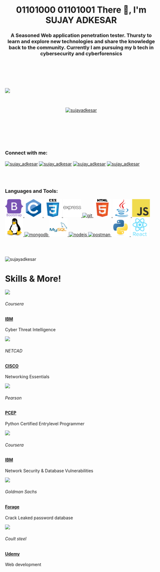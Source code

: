 <h1 align="center">01101000 01101001 There 👋, I'm SUJAY ADKESAR</h1>
<h3 align="center">A Seasoned Web application penetration tester. Thursty to learn and explore new technologies and share the knowledge back to the community. Currently I am pursuing my b tech in cybersecurity and cyberforensics</h3>
<br/> <br/> <br/> <br/> <br/>

<img align="center" src="https://www.cepro.com/wp-content/uploads/2021/12/cybersecurity-image-1000x500-1.jpeg">
<br/> <br/> <br/> 





<p align="center"> <a href="https://github.com/ryo-ma/github-profile-trophy"><img src="https://github-profile-trophy.vercel.app/?username=sujayadkesar" alt="sujayadkesar" /></a> </p>

<br/> <br/> <br/> <br/> <br/>

<h3 align="left">Connect with me:</h3>
<p align="left">
<a href="https://linkedin.com/in/sujay_adkesar" target="blank"><img align="center" src="https://raw.githubusercontent.com/rahuldkjain/github-profile-readme-generator/master/src/images/icons/Social/linked-in-alt.svg" alt="sujay_adkesar" height="30" width="40" /></a>
<a href="https://linkedin.com/in/sujay_adkesar" target="blank"><img align="center" src="https://user-images.githubusercontent.com/95465072/199298950-3882322d-7527-47d0-ac6b-b81a0ed1a1aa.png" alt="sujay_adkesar" height="45" width="50" /></a>
<a href="https://wa.me/918762406259?text=01101000%2001101001%20%20%F0%9F%91%8B,%20I'm%20SUJAY%20ADKESAR%0AI%20got%20your%20number%20from%20your%20site.Can%20we%20have%20%20a%20small%20conversation%20now!" target="blank"><img align="center" src="https://raw.githubusercontent.com/rahuldkjain/github-profile-readme-generator/master/src/images/icons/Social/instagram.svg" alt="sujay_adkesar" height="30" width="40" /></a>
 <a href="https://twitter.com/SUJAY_ADKESAR" target="blank"><img align="center" src="https://raw.githubusercontent.com/rahuldkjain/github-profile-readme-generator/master/src/images/icons/Social/twitter.svg" alt="sujay_adkesar" height="30" width="40" /></a>
</p>


 



<br/> <br/> 

<h3 align="left">Languages and Tools:</h3>
<p align="left"> <a href="https://getbootstrap.com" target="_blank" rel="noreferrer"> <img src="https://raw.githubusercontent.com/devicons/devicon/master/icons/bootstrap/bootstrap-plain-wordmark.svg" alt="bootstrap" width="60" height="60"/> </a> <a href="https://www.cprogramming.com/" target="_blank" rel="noreferrer"> <img src="https://raw.githubusercontent.com/devicons/devicon/master/icons/c/c-original.svg" alt="c" width="60" height="60"/> </a> <a href="https://www.w3schools.com/css/" target="_blank" rel="noreferrer"> <img src="https://raw.githubusercontent.com/devicons/devicon/master/icons/css3/css3-original-wordmark.svg" alt="css3" width="60" height="60"/> </a> <a href="https://expressjs.com" target="_blank" rel="noreferrer"> <img src="https://raw.githubusercontent.com/devicons/devicon/master/icons/express/express-original-wordmark.svg" alt="express" width="60" height="60"/> </a> <a href="https://git-scm.com/" target="_blank" rel="noreferrer"> <img src="https://www.vectorlogo.zone/logos/git-scm/git-scm-icon.svg" alt="git" width="40" height="40"/> </a> <a href="https://www.w3.org/html/" target="_blank" rel="noreferrer"> <img src="https://raw.githubusercontent.com/devicons/devicon/master/icons/html5/html5-original-wordmark.svg" alt="html5" width="60" height="60"/> </a> <a href="https://www.java.com" target="_blank" rel="noreferrer"> <img src="https://raw.githubusercontent.com/devicons/devicon/master/icons/java/java-original.svg" alt="java" width="60" height="60"/> </a> <a href="https://developer.mozilla.org/en-US/docs/Web/JavaScript" target="_blank" rel="noreferrer"> <img src="https://raw.githubusercontent.com/devicons/devicon/master/icons/javascript/javascript-original.svg" alt="javascript" width="60" height="60"/> </a> <a href="https://www.linux.org/" target="_blank" rel="noreferrer"> <img src="https://raw.githubusercontent.com/devicons/devicon/master/icons/linux/linux-original.svg" alt="linux" width="60" height="60"/> </a> <a href="https://www.mongodb.com/" target="_blank" rel="noreferrer"> <img src="https://user-images.githubusercontent.com/95465072/168261188-6c0a2abe-8ee5-4d9d-a188-5acc62d1d90f.png" alt="mongodb" width="60" height="60"/> </a> <a href="https://www.mysql.com/" target="_blank" rel="noreferrer"> <img src="https://raw.githubusercontent.com/devicons/devicon/master/icons/mysql/mysql-original-wordmark.svg" alt="mysql" width="60" height="60"/> </a> <a href="https://nodejs.org" target="_blank" rel="noreferrer"> <img src="https://user-images.githubusercontent.com/95465072/168262234-81ce64b5-43dd-4bab-b5f2-d00641e3a067.png" alt="nodejs" width="60" height="60"/> </a> <a href="https://postman.com" target="_blank" rel="noreferrer"> <img src="https://www.vectorlogo.zone/logos/getpostman/getpostman-icon.svg" alt="postman" width="40" height="40"/> </a> <a href="https://www.python.org" target="_blank" rel="noreferrer"> <img src="https://raw.githubusercontent.com/devicons/devicon/master/icons/python/python-original.svg" alt="python" width="60" height="60"/> </a> <a href="https://reactjs.org/" target="_blank" rel="noreferrer"> <img src="https://raw.githubusercontent.com/devicons/devicon/master/icons/react/react-original-wordmark.svg" alt="react" width="60" height="60"/> </a> </p>

<br/> <br/> 

<p><img align="center" src="https://github-readme-stats.vercel.app/api/top-langs?username=sujayadkesar&show_icons=true&locale=en&layout=compact" alt="sujayadkesar" /></p>


<h1>Skills & More!</h1>

<div  class="container">

<div  class="row">

<div  class="col-md-4">

<div  class="blog-card blog-card-blog">

<div  class="blog-card-image">

<a  href="https://www.credly.com/badges/49e80c35-8fb3-40cc-a458-2cd57e74379d/print">  <img  class="img" src="https://user-images.githubusercontent.com/95465072/199310028-7c04a5b4-5834-43b0-85f8-57a7c46885cc.png">  </a>

<div  class="ripple-cont"></div>

</div>

<div  class="blog-table">

<h6  class="blog-category blog-text-success">

<i  class="far fa-newspaper"></i>Coursera</h6>

<h4  class="blog-card-caption">

<a  href="https://www.credly.com/badges/49e80c35-8fb3-40cc-a458-2cd57e74379d/print">IBM</a>

</h4>

<p  class="blog-card-description">Cyber Threat Intelligence</p>

</div>

</div>

</div>

<div  class="col-md-4">

<div  class="blog-card blog-card-blog">

<div  class="blog-card-image">

<a  href="https://www.credly.com/badges/ec86d362-c7a2-4aab-aad4-a6d4cfee38a5?source=linked_in_profile">  <img  class="img" src="https://user-images.githubusercontent.com/95465072/168151707-7941bcdb-1f82-4c53-a9ad-bdcd96f3cb85.png">  </a>

<div  class="ripple-cont"></div>

</div>

<div  class="blog-table">

<h6  class="blog-category blog-text-success">

<i  class="far fa-newspaper"></i>NETCAD</h6>

<h4  class="blog-card-caption">

<a  href="https://www.credly.com/badges/ec86d362-c7a2-4aab-aad4-a6d4cfee38a5?source=linked_in_profile">CISCO</a>

</h4>

<p  class="blog-card-description">Networking Essentials</p>

</div>

</div>

</div>

<div  class="col-md-4">

<div  class="blog-card blog-card-blog">

<div  class="blog-card-image">

<a  href="https://portal.certiport.com/Portal/Pages/CredentialVerification.aspx">  <img  class="img" src="https://user-images.githubusercontent.com/95465072/199309729-269b52b9-33c9-499b-9752-f7120fa2302e.png">  </a>

<div  class="ripple-cont"></div>

<!-- https://user-images.githubusercontent.com/95465072/168151543-a35d39bb-ea07-4e9d-b574-b62c1bbe7adc.png -->

</div>

<div  class="blog-table">

<h6  class="blog-category blog-text-success">

<i  class="far fa-newspaper"></i>Pearson</h6>

<h4  class="blog-card-caption">

<a  href="https://portal.certiport.com/Portal/Pages/CredentialVerification.aspx">PCEP</a>

</h4>

<p  class="blog-card-description">Python Certified Entrylevel Programmer</p>

</div>

</div>

</div>

  

<div  class="col-md-4">

<div  class="blog-card blog-card-blog">

<div  class="blog-card-image">

<a  href="https://coursera.org/share/87ffb3c222bc769d4fc885d7010d1f00">  <img  class="img" src="https://user-images.githubusercontent.com/95465072/175977998-e86e79f3-2c62-43b5-8c1b-f77e0bb9ad9b.png">  </a>

<div  class="ripple-cont"></div>

</div>

<div  class="blog-table">

<h6  class="blog-category blog-text-success">

<i  class="far fa-newspaper"></i>Coursera</h6>

<h4  class="blog-card-caption">

<a  href="https://coursera.org/share/87ffb3c222bc769d4fc885d7010d1f00">IBM</a>

</h4>

<p  class="blog-card-description">Network Security & Database Vulnerabilities</p>

</div>

</div>

</div>

  

<div  class="col-md-4">

<div  class="blog-card blog-card-blog">

<div  class="blog-card-image">

<a  href="#">  <img  class="img" src="https://user-images.githubusercontent.com/95465072/168153649-a6cb714c-d71d-4b55-a08a-753319d88d93.png">  </a>

<div  class="ripple-cont"></div>

</div>

<div  class="blog-table">

<h6  class="blog-category blog-text-success">

<i  class="far fa-newspaper"></i>Goldman Sachs</h6>

<h4  class="blog-card-caption">

<a  href="#">Forage</a>

</h4>

<p  class="blog-card-description">Crack Leaked password database</p>

</div>

</div>

</div>

  

<div  class="col-md-4">

<div  class="blog-card blog-card-blog">

<div  class="blog-card-image">

<!-- udemy -->

<a  href="https://www.udemy.com/certificate/UC-48698a47-6e63-411f-8993-fe99a95b6190/">  <img  class="img" src="https://user-images.githubusercontent.com/95465072/199308696-68a7fdbc-2052-48ce-9084-eeb25deb11c4.jpg">  </a>

<div  class="ripple-cont"></div>

</div>

<div  class="blog-table">

<h6  class="blog-category blog-text-success">

<i  class="far fa-newspaper"></i>Coult steel</h6>

<h4  class="blog-card-caption">

<a  href="https://www.udemy.com/certificate/UC-48698a47-6e63-411f-8993-fe99a95b6190/">Udemy</a>

</h4>

<p  class="blog-card-description">Web development</p>

</div>

</div>

</div>
